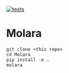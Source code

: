 [![tests](https://img.shields.io/github/actions/workflow/status/Thursday-Evening-Hackathon/Molara/testing.yml?branch=main&label=tests)](https://github.com/Thursday-Evening-Hackathon/Molara/actions?query=workflow%3Atesting)
# Molara

```
git clone <this repo>
cd Molara
pip install -e .
molara
```
